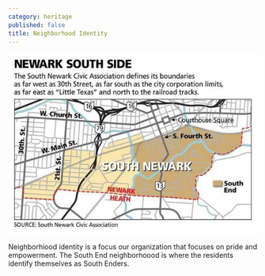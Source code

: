 ```yaml
---
category: heritage
published: false
title: Neighborhood Identity
---
```


![SNCA-MAP.jpg](/public/images/SNCA-MAP.jpg)


Neighborhiood identity is a focus our organization that focuses on pride and empowerment. The South End neighborhoood is where the residents identify themselves as South Enders.
